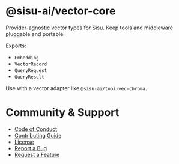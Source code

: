 # @sisu-ai/vector-core

Provider-agnostic vector types for Sisu. Keep tools and middleware pluggable and portable.

Exports:
- `Embedding`
- `VectorRecord`
- `QueryRequest`
- `QueryResult`

Use with a vector adapter like `@sisu-ai/tool-vec-chroma`.

# Community & Support
- [Code of Conduct](https://github.com/finger-gun/sisu/blob/main/CODE_OF_CONDUCT.md)
- [Contributing Guide](https://github.com/finger-gun/sisu/blob/main/CONTRIBUTING.md)
- [License](https://github.com/finger-gun/sisu/blob/main/LICENSE)
- [Report a Bug](https://github.com/finger-gun/sisu/issues/new?template=bug_report.md)
- [Request a Feature](https://github.com/finger-gun/sisu/issues/new?template=feature_request.md)
